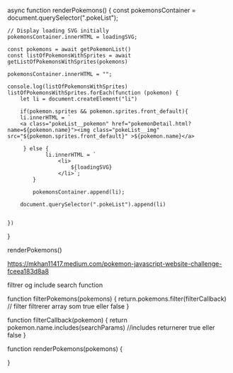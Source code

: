 async function renderPokemons() {
    const pokemonsContainer = document.querySelector(".pokeList");

    // Display loading SVG initially
    pokemonsContainer.innerHTML = loadingSVG;

    const pokemons = await getPokemonList()
    const listOfPokemonsWithSprites = await getListOfPokemonsWithSprites(pokemons)

    pokemonsContainer.innerHTML = "";

    console.log(listOfPokemonsWithSprites)
    listOfPokemonsWithSprites.forEach(function (pokemon) {
        let li = document.createElement("li")

        if(pokemon.sprites && pokemon.sprites.front_default){
        li.innerHTML = `
        <a class="pokeList__pokemon" href="pokemonDetail.html?name=${pokemon.name}"><img class="pokeList__img" src="${pokemon.sprites.front_default}" >${pokemon.name}</a>
        `
         } else {
                li.innerHTML = `
                    <li>
                        ${loadingSVG}
                    </li>`;
            }

            pokemonsContainer.append(li);

        document.querySelector(".pokeList").append(li)

        
    })
}
 
renderPokemons()


https://mkhan11417.medium.com/pokemon-javascript-website-challenge-fceea183d8a8



filtrer og include search function

function filterPokemons(pokemons) {
    return.pokemons.filter(filterCallback)  // filter filtrerer array som true eller false
}

function filterCallback(pokemon) {
    return pokemon.name.includes(searchParams) //includes returnerer true eller false
}

function renderPokemons(pokemons) {

}